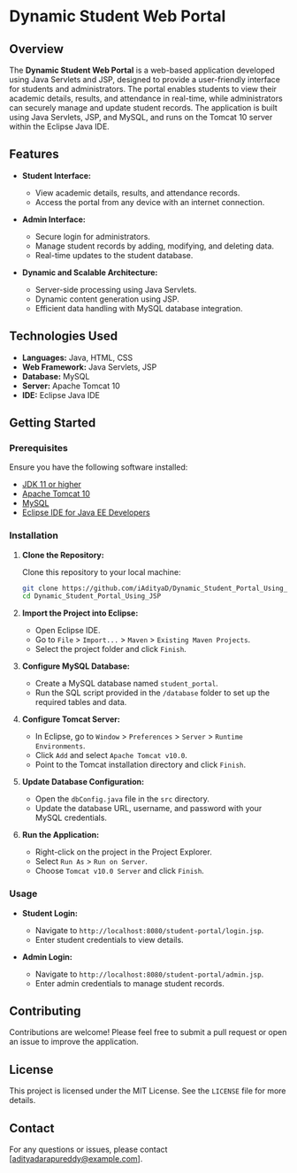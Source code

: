 # Dynamic Student Web Portal

## Overview

The **Dynamic Student Web Portal** is a web-based application developed using Java Servlets and JSP, designed to provide a user-friendly interface for students and administrators. The portal enables students to view their academic details, results, and attendance in real-time, while administrators can securely manage and update student records. The application is built using Java Servlets, JSP, and MySQL, and runs on the Tomcat 10 server within the Eclipse Java IDE.

## Features

- **Student Interface:**
  - View academic details, results, and attendance records.
  - Access the portal from any device with an internet connection.
  
- **Admin Interface:**
  - Secure login for administrators.
  - Manage student records by adding, modifying, and deleting data.
  - Real-time updates to the student database.
  
- **Dynamic and Scalable Architecture:**
  - Server-side processing using Java Servlets.
  - Dynamic content generation using JSP.
  - Efficient data handling with MySQL database integration.

## Technologies Used

- **Languages:** Java, HTML, CSS
- **Web Framework:** Java Servlets, JSP
- **Database:** MySQL
- **Server:** Apache Tomcat 10
- **IDE:** Eclipse Java IDE

## Getting Started

### Prerequisites

Ensure you have the following software installed:

- [JDK 11 or higher](https://www.oracle.com/java/technologies/javase-downloads.html)
- [Apache Tomcat 10](https://tomcat.apache.org/download-10.cgi)
- [MySQL](https://dev.mysql.com/downloads/installer/)
- [Eclipse IDE for Java EE Developers](https://www.eclipse.org/downloads/)

### Installation

1. **Clone the Repository:**

   Clone this repository to your local machine:

   ```bash
   git clone https://github.com/iAdityaD/Dynamic_Student_Portal_Using_JSP.git
   cd Dynamic_Student_Portal_Using_JSP
   ```

2. **Import the Project into Eclipse:**

   - Open Eclipse IDE.
   - Go to `File` > `Import...` > `Maven` > `Existing Maven Projects`.
   - Select the project folder and click `Finish`.

3. **Configure MySQL Database:**

   - Create a MySQL database named `student_portal`.
   - Run the SQL script provided in the `/database` folder to set up the required tables and data.

4. **Configure Tomcat Server:**

   - In Eclipse, go to `Window` > `Preferences` > `Server` > `Runtime Environments`.
   - Click `Add` and select `Apache Tomcat v10.0`.
   - Point to the Tomcat installation directory and click `Finish`.

5. **Update Database Configuration:**

   - Open the `dbConfig.java` file in the `src` directory.
   - Update the database URL, username, and password with your MySQL credentials.

6. **Run the Application:**

   - Right-click on the project in the Project Explorer.
   - Select `Run As` > `Run on Server`.
   - Choose `Tomcat v10.0 Server` and click `Finish`.

### Usage

- **Student Login:**
  - Navigate to `http://localhost:8080/student-portal/login.jsp`.
  - Enter student credentials to view details.

- **Admin Login:**
  - Navigate to `http://localhost:8080/student-portal/admin.jsp`.
  - Enter admin credentials to manage student records.

## Contributing

Contributions are welcome! Please feel free to submit a pull request or open an issue to improve the application.

## License

This project is licensed under the MIT License. See the `LICENSE` file for more details.

## Contact

For any questions or issues, please contact [adityadarapureddy@example.com].
 
